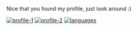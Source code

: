Nice that you found my profile, just look around :)

[![profile-1](https://github-readme-stats.vercel.app/api?username=Juff-Ma)](https://github.com/Juff-Ma/)
[![profile-2](https://github-readme-streak-stats.herokuapp.com/?user=Juff-Ma)](https://github.com/Juff-Ma/)
[![languages](https://github-readme-stats.vercel.app/api/top-langs/?username=Juff-Ma)](https://github.com/Juff-Ma?tab=repositories)
